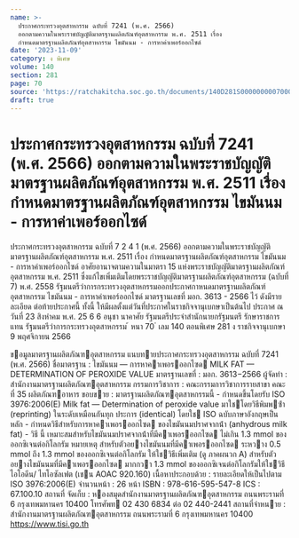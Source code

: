 ```yaml
---
name: >-
  ประกาศกระทรวงอุตสาหกรรม ฉบับที่ 7241 (พ.ศ. 2566)
  ออกตามความในพระราชบัญญัติมาตรฐานผลิตภัณฑ์อุตสาหกรรม พ.ศ. 2511 เรื่อง
  กำหนดมาตรฐานผลิตภัณฑ์อุตสาหกรรม ไขมันนม - การหาค่าเพอร์ออกไซด์
date: '2023-11-09'
category: ง พิเศษ
volume: 140
section: 281
page: 70
source: 'https://ratchakitcha.soc.go.th/documents/140D281S0000000007000.pdf'
draft: true
---
```


# ประกาศกระทรวงอุตสาหกรรม ฉบับที่ 7241 (พ.ศ. 2566) ออกตามความในพระราชบัญญัติมาตรฐานผลิตภัณฑ์อุตสาหกรรม พ.ศ. 2511 เรื่อง กำหนดมาตรฐานผลิตภัณฑ์อุตสาหกรรม ไขมันนม - การหาค่าเพอร์ออกไซด์

ประกาศกระทรวงอุตสาหกรรม ฉบับที่ 7 2 4 1 (พ.ศ. 2566) ออกตามความในพระราชบัญญัติมาตรฐานผลิตภัณฑ์อุตสาหกรรม พ.ศ. 2511 เรื่อง กำหนดมาตรฐานผลิตภัณฑ์อุตสาหกรรม ไขมันนม - การหาค่าเพอร์ออกไซด์ อาศัยอานาจตามความในมาตรา 15 แห่งพระราชบัญญัติมาตรฐานผลิตภัณฑ์อุตสาหกรรม พ.ศ. 2511 ซึ่งแก้ไขเพิ่มเติมโดยพระราชบัญญัติมาตรฐานผลิตภัณฑ์อุตสาหกรรม (ฉบับที่ 7) พ.ศ. 2558 รัฐมนตรีว่าการกระทรวงอุตสาหกรรมออกประกาศกาหนดมาตรฐานผลิตภัณฑ์อุตสาหกรรม ไขมันนม - การหาค่าเพอร์ออกไซด์ มาตรฐานเลขที่ มอก. 3613 - 2566 ไว้ ดังมีรายละเอียด ต่อท้ายประกาศนี้ ทั้งนี้ ให้มีผลตั้งแต่วันที่ประกาศในราชกิจจานุเบกษาเป็นต้นไป ประกาศ ณ วันที่ 23 สิงหำคม พ.ศ. 25 6 6 อนุชา นาคาศัย รัฐมนตรีประจำสำนักนายกรัฐมนตรี รักษาราชการแทน รัฐมนตรีว่าการกระทรวงอุตสาหกรรม ้ หนา 70 ่ เลม 140 ตอนพิเศษ 281 ง ราชกิจจานุเบกษา 9 พฤศจิกายน 2566

ขอมูลมาตรฐานผลิตภัณฑอุตสาหกรรม แนบทายประกาศกระทรวงอุตสาหกรรม ฉบับที่ 7241 (พ.ศ. 2566) ชื่อมาตรฐาน : ไขมันนม — การหาคาเพอรออกไซด MILK FAT — DETERMINATION OF PEROXIDE VALUE มาตรฐานเลขที่ : มอก. 3613−2566 ผู้จัดทํา : สํานักงานมาตรฐานผลิตภัณฑอุตสาหกรรม กรรมการวิชาการ : คณะกรรมการวิชาการรายสาขา คณะที่ 35 ผลิตภัณฑอาหาร ขอบขาย : มาตรฐานผลิตภัณฑอุตสาหกรรมนี้ - กําหนดขึ้นโดยรับ ISO 3976:2006(E) Milk fat — Determination of peroxide value มาใชโดยวิธีพิมพซ้ํา (reprinting) ในระดับเหมือนกันทุก ประการ (identical) โดยใช ISO ฉบับภาษาอังกฤษเป็นหลัก - กําหนดวิธีสําหรับการหาคาเพอรออกไซด ของไขมันนมปราศจากน้ํา (anhydrous milk fat) - วิธี นี้ เหมาะสมสําหรับไขมันนมปราศจากน้ําที่มีคาเพอรออกไซด ไม่เกิน 1.3 mmol ของออกซิเจนต่อกิโลกรัม หมายเหตุ สําหรับตัวอยางไขมันนมที่มีคาเพอรออกไซด ระหวาง 0.5 mmol ถึง 1.3 mmol ของออกซิเจนต่อกิโลกรัม ให้ใชวิธีเพิ่มเติม (ดู ภาคผนวก A) สําหรับตัวอยางไขมันนมที่มีคาเพอรออกไซด มากกวา 1.3 mmol ของออกซิเจนต่อกิโลกรัมให้ใชวิธี ไอโอดีน/ ไทโอซัลเฟต (เชน AOAC 920.160) เนื้อหาประกอบด้วย : รายละเอียดให้เป็นไปตาม ISO 3976:2006(E) จํานวนหน้า : 26 หน้า ISBN : 978-616-595-547-8 ICS : 67.100.10 สถานที่ จัดเก็บ : หองสมุดสํานักงานมาตรฐานผลิตภัณฑอุตสาหกรรม ถนนพระรามที่ 6 กรุงเทพมหานคร 10400 โทรศัพท 02 430 6834 ต่อ 02 440-2441 สถานที่จําหนาย : สํานักงานมาตรฐานผลิตภัณฑอุตสาหกรรม ถนนพระรามที่ 6 กรุงเทพมหานคร 10400 https://www.tisi.go.th
